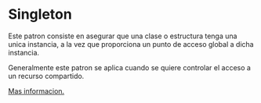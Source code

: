 # Singleton

Este patron consiste en asegurar que una clase o estructura tenga una unica instancia, a la vez que proporciona
un punto de acceso global a dicha instancia.

Generalmente este patron se aplica cuando se quiere controlar el acceso a un recurso compartido.

[Mas informacion.](https://refactoring.guru/es/design-patterns/singleton)
